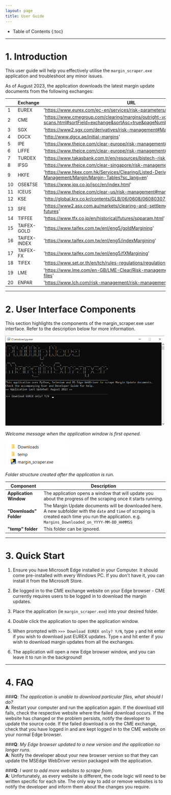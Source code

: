 ```yaml
---
layout: page
title: User Guide
---
```


* Table of Contents
{:toc}
--------------------------------------------------------------------------------------------------------------------
<div style="page-break-after: always;"></div>

# 1. Introduction

This user guide will help you effectively utilise the `margin_scraper.exe` application and troubleshoot any minor issues.

As of August 2023, the application downloads the latest margin update documents from the following exchanges:

|     | Exchange     | URL                                                                                                              |
|-----|--------------|------------------------------------------------------------------------------------------------------------------|
| 1   | EUREX        | 'https://www.eurex.com/ec-en/services/risk-parameters/'                                                          |
| 2   | CME          | 'https://www.cmegroup.com/clearing/margins/outright-vol-scans.html#sortField=exchange&sortAsc=true&pageNumber=1' |
| 3   | SGX          | 'https://www2.sgx.com/derivatives/risk-management#Margin%20Schedule'                                             |
| 4   | DGCX         | 'http://www.dgcx.ae/initial-margins'                                                                             |
| 5   | IPE          | 'https://www.theice.com/clear-europe/risk-management#margins-europe'                                             |
| 6   | LIFFE        | 'https://www.theice.com/clear-europe/risk-management#margin-liffe'                                               |
| 7   | TURDEX       | 'https://www.takasbank.com.tr/en/resources/bistech-risk-parameters'                                              |
| 8   | IFSG         | 'https://www.theice.com/clear-singapore/risk-management'                                                         |
| 9   | HKFE         | 'https://www.hkex.com.hk/Services/Clearing/Listed-Derivatives/Risk-Management/Margin/Margin-Tables?sc_lang=en'   |
| 10  | OSE&TSE      | 'https://www.jpx.co.jp/jscc/en/index.html'                                                                       |
| 11  | ICEUS        | 'https://www.theice.com/clear-us/risk-management#margin-rates'                                                   |
| 12  | KSE          | 'http://global.krx.co.kr/contents/GLB/06/0608/0608030700/GLB0608030700.jsp'                                      |
| 13  | SFE          | 'https://www2.asx.com.au/markets/clearing-and-settlement-services/asx-clear-futures'                             |
| 14  | TIFFEE       | 'https://www.tfx.co.jp/en/historical/futures/spparam.html'                                                       |
| 15  | TAIFEX-GOLD  | 'https://www.taifex.com.tw/enl/eng5/goldMargining'                                                               |
| 16  | TAIFEX-INDEX | 'https://www.taifex.com.tw/enl/eng5/indexMargining'                                                              |
| 17  | TAIFEX-FX    | 'https://www.taifex.com.tw/enl/eng5/fXMargining'                                                                 |
| 18  | TIFEX        | 'https://www.set.or.th/en/tch/rules-regulations/regulations'                                                     |
| 19  | LME          | 'https://www.lme.com/en-GB/LME-Clear/Risk-management/Margin-Parameter-files'                                     |
| 20  | ENPAR        | 'https://www.lch.com/risk-management/risk-management-sa/sa-risk-notices'                                         |

--------------------------------------------------------------------------------------------------------------------
<div style="page-break-after: always;"></div>

# 2. User Interface Components

This section highlights the components of the margin_scraper.exe user interface. Refer to the description below for more information.

<img src="images/margin scraper welcome message.png" width="500" /> 

_Welcome message when the application window is first opened._


<img src="images/margin scraper folder structure.png" width="200" /> 

_Folder structure created after the application is run._

| Component                       | Description                                                                                             |
|---------------------------------|---------------------------------------------------------------------------------------------------------|
| **Application Window**          | The application opens a window that will update you about the progress of the scraping once it starts running.  |
| **"Downloads" Folder**          | The Margin Update documents will be downloaded here. A new subfolder with the `date` and `time` of scraping is created each time you run the application. e.g. `Margins_Downloaded_on_YYYY-MM-DD_HHMMSS` |
|**"temp" folder**                | This folder can be ignored.                                                                             |

--------------------------------------------------------------------------------------------------------------------
<div style="page-break-after: always;"></div>

# 3. Quick Start

1. Ensure you have Microsoft Edge installed in your Computer. It should come pre-installed with every Windows PC. If you don't have it, you can install it from the Microsoft Store.

2. Be logged in to the CME exchange website on your Edge browser - CME currently requires users to be logged in to download the margin updates.

3. Place the application (ie `margin_scraper.exe`) into your desired folder.

4. Double click the application to open the application window.

5. When prompted with `>>> Download EUREX only? Y/N`, type `y` and hit enter if you wish to download just EUREX updates. Type `n` and hit enter if you wish to download margin updates from all the exchanges.

6. The application will open a new Edge browser window, and you can leave it to run in the background!

--------------------------------------------------------------------------------------------------------------------
# 4. FAQ

###**Q**: *The application is unable to download particular files, what should I do?* <br>
**A**: Restart your computer and run the application again. If the download still fails, check the respective website where the failed download occurs. If the website has changed or the problem persists, notify the developer to update the source code. If the failed download is on the CME exchange, check that you have logged in and are kept logged in to the CME website on your normal Edge browser.

###**Q**: *My Edge browser updated to a new version and the application no longer runs.* <br>
**A**: Notify the developer about your new browser version so that they can update the MSEdge WebDriver version packaged with the application.

###**Q**: *I want to add more websites to scrape from.* <br>
**A**: Unfortunately, as every website is different, the code logic will need to be written specific for each site. The only way to add or remove websites is to notify the developer and inform them about the changes you require.
